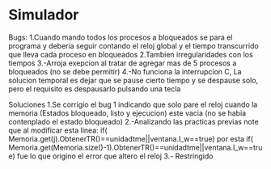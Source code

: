 # Simulador
Bugs:
1.Cuando mando todos los procesos a bloqueados se para el programa y deberia seguir contando el reloj global y el tiempo transcurrido que lleva cada proceso en bloqueados
2.Tambien irregularidades con los tiempos
3.-Arroja exepcion al tratar de agregar mas de 5 procesos a bloqueados (no se debe permitir)
4.-No funciona la interrupcion C, La solucion temporal es dejar que se pause cierto tiempo y se despause solo, pero el requisito es despausarlo pulsando una tecla

Soluciones
1.Se corrigio el bug 1 indicando que solo pare el reloj cuando la memoria (Estados bloqueado, listo y ejecucion) este vacia (no se habia contenplado el estado bloqueado)
2.-Analizando las practicas previas note que al modificar esta linea:
 if( Memoria.get(j).ObtenerTR()==unidadtme||ventana.I_w==true)
 por esta
  if( Memoria.get(Memoria.size()-1).ObtenerTR()==unidadtme||ventana.I_w==true)
  fue lo que origino el error que altero el reloj
  3.- Restringido
  
  
